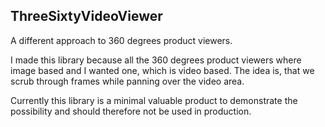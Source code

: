 ## ThreeSixtyVideoViewer

A different approach to 360 degrees product viewers.

I made this library because all the 360 degrees product viewers where image based and I wanted one, which is video based. The idea is, that we scrub through frames while panning over the video area.

Currently this library is a minimal valuable product to demonstrate the possibility and should therefore not be used in production.
